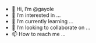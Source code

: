 - 👋 Hi, I’m @gayole
- 👀 I’m interested in ...
- 🌱 I’m currently learning ...
- 💞️ I’m looking to collaborate on ...
- 📫 How to reach me ...

<!---
gayole/gayole is a ✨ special ✨ repository because its `README.md` (this file) appears on your GitHub profile.
You can click the Preview link to take a look at your changes.
--->

